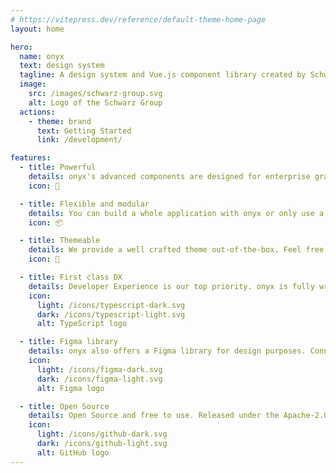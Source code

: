 ```yaml
---
# https://vitepress.dev/reference/default-theme-home-page
layout: home

hero:
  name: onyx
  text: design system
  tagline: A design system and Vue.js component library created by Schwarz IT.
  image:
    src: /images/schwarz-group.svg
    alt: Logo of the Schwarz Group
  actions:
    - theme: brand
      text: Getting Started
      link: /development/

features:
  - title: Powerful
    details: onyx's advanced components are designed for enterprise grade applications. Including everything you need to build your next enterprise or even personal project.
    icon: 🚀

  - title: Flexible and modular
    details: You can build a whole application with onyx or only use a few of our customizable components into an existing application.
    icon: 📦

  - title: Themeable
    details: We provide a well crafted theme out-of-the-box. Feel free to customize it to perfectly fit your look and feel.
    icon: 🎨

  - title: First class DX
    details: Developer Experience is our top priority. onyx is fully written in TypeScript with great type support and generically typed components.
    icon:
      light: /icons/typescript-dark.svg
      dark: /icons/typescript-light.svg
      alt: TypeScript logo

  - title: Figma library
    details: onyx also offers a Figma library for design purposes. Connecting Design and Development.
    icon:
      light: /icons/figma-dark.svg
      dark: /icons/figma-light.svg
      alt: Figma logo

  - title: Open Source
    details: Open Source and free to use. Released under the Apache-2.0 License.
    icon:
      light: /icons/github-dark.svg
      dark: /icons/github-light.svg
      alt: GitHub logo
---
```


<script lang="ts" setup>
import OnyxRoadmap from "./.vitepress/components/OnyxRoadmap.vue"
import OnyxPartners from "./.vitepress/components/OnyxPartners.vue"
</script>

<OnyxRoadmap />

<OnyxPartners />
